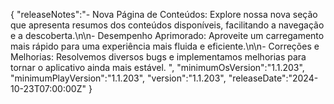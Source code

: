 {
  "releaseNotes":"- Nova Página de Conteúdos: Explore nossa nova seção que apresenta resumos dos conteúdos disponíveis, facilitando a navegação e a descoberta.\n\n- Desempenho Aprimorado: Aproveite um carregamento mais rápido para uma experiência mais fluida e eficiente.\n\n- Correções e Melhorias: Resolvemos diversos bugs e implementamos melhorias para tornar o aplicativo ainda mais estável. ",
  "minimumOsVersion":"1.1.203",
  "minimumPlayVersion":"1.1.203",
  "version":"1.1.203",
  "releaseDate":"2024-10-23T07:00:00Z"
}
